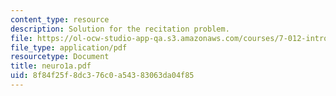 ```yaml
---
content_type: resource
description: Solution for the recitation problem.
file: https://ol-ocw-studio-app-qa.s3.amazonaws.com/courses/7-012-introduction-to-biology-fall-2004/8f84f25f8dc376c0a54383063da04f85_neuro1a.pdf
file_type: application/pdf
resourcetype: Document
title: neuro1a.pdf
uid: 8f84f25f-8dc3-76c0-a543-83063da04f85
---
```

